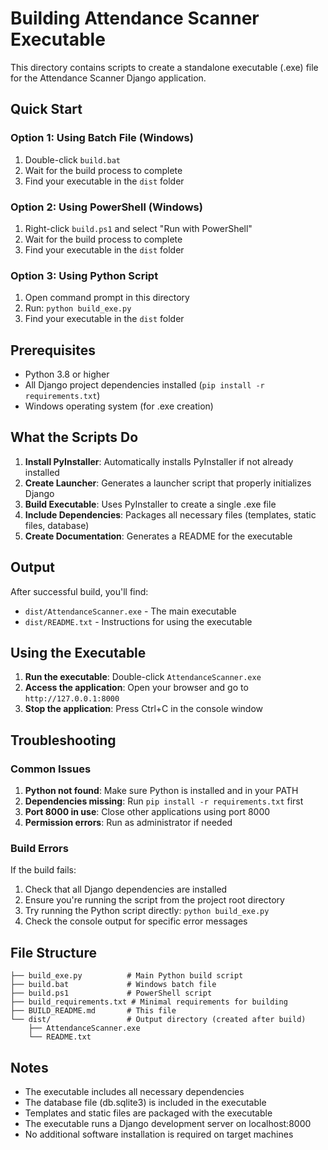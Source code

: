 # Building Attendance Scanner Executable

This directory contains scripts to create a standalone executable (.exe) file for the Attendance Scanner Django application.

## Quick Start

### Option 1: Using Batch File (Windows)

1. Double-click `build.bat`
2. Wait for the build process to complete
3. Find your executable in the `dist` folder

### Option 2: Using PowerShell (Windows)

1. Right-click `build.ps1` and select "Run with PowerShell"
2. Wait for the build process to complete
3. Find your executable in the `dist` folder

### Option 3: Using Python Script

1. Open command prompt in this directory
2. Run: `python build_exe.py`
3. Find your executable in the `dist` folder

## Prerequisites

- Python 3.8 or higher
- All Django project dependencies installed (`pip install -r requirements.txt`)
- Windows operating system (for .exe creation)

## What the Scripts Do

1. **Install PyInstaller**: Automatically installs PyInstaller if not already installed
2. **Create Launcher**: Generates a launcher script that properly initializes Django
3. **Build Executable**: Uses PyInstaller to create a single .exe file
4. **Include Dependencies**: Packages all necessary files (templates, static files, database)
5. **Create Documentation**: Generates a README for the executable

## Output

After successful build, you'll find:

- `dist/AttendanceScanner.exe` - The main executable
- `dist/README.txt` - Instructions for using the executable

## Using the Executable

1. **Run the executable**: Double-click `AttendanceScanner.exe`
2. **Access the application**: Open your browser and go to `http://127.0.0.1:8000`
3. **Stop the application**: Press Ctrl+C in the console window

## Troubleshooting

### Common Issues

1. **Python not found**: Make sure Python is installed and in your PATH
2. **Dependencies missing**: Run `pip install -r requirements.txt` first
3. **Port 8000 in use**: Close other applications using port 8000
4. **Permission errors**: Run as administrator if needed

### Build Errors

If the build fails:

1. Check that all Django dependencies are installed
2. Ensure you're running the script from the project root directory
3. Try running the Python script directly: `python build_exe.py`
4. Check the console output for specific error messages

## File Structure

```
├── build_exe.py          # Main Python build script
├── build.bat             # Windows batch file
├── build.ps1             # PowerShell script
├── build_requirements.txt # Minimal requirements for building
├── BUILD_README.md       # This file
└── dist/                 # Output directory (created after build)
    ├── AttendanceScanner.exe
    └── README.txt
```

## Notes

- The executable includes all necessary dependencies
- The database file (db.sqlite3) is included in the executable
- Templates and static files are packaged with the executable
- The executable runs a Django development server on localhost:8000
- No additional software installation is required on target machines
